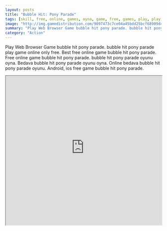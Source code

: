 ```yaml
---
layout: posts
title: "Bubble Hit: Pony Parade"
tags: [skill, free, online, games, oyna, game, free, games, play, play, games]
image: "http://img.gamedistribution.com/9097473c7ce04a45bdd25bcf68909d49.jpg"
summary: "Play Web Browser Game bubble hit pony parade. bubble hit pony parade play game online only free. Best free online game bubble hit pony parade. Free online game bubble hit pony parade. bubble hit pony parade oyunu oyna. Bedava bubble hit pony parade oyunu oyna. Online bedava bubble hit pony parade oyunu. Android, ios free game bubble hit pony parade."
category: "Action"
---
```


Play Web Browser Game bubble hit pony parade. bubble hit pony parade play game online only free. Best free online game bubble hit pony parade. Free online game bubble hit pony parade. bubble hit pony parade oyunu oyna. Bedava bubble hit pony parade oyunu oyna. Online bedava bubble hit pony parade oyunu. Android, ios free game bubble hit pony parade.

<iframe width="100%" height="480px;" src="http://flash.gamedistribution.com?game=9097473c7ce04a45bdd25bcf68909d49"></iframe>